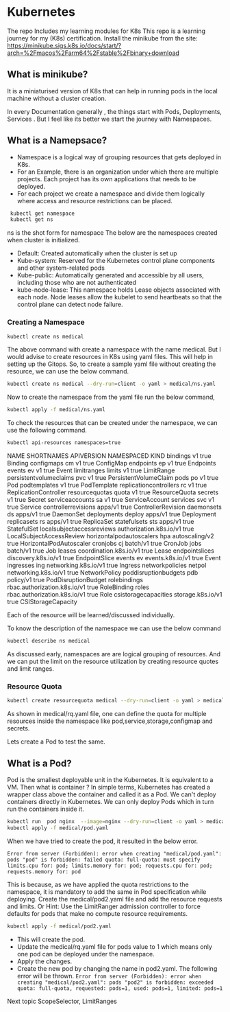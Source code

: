 # Kubernetes
The repo Includes my learning modules for K8s
This repo is a learning journey for my  (K8s) certification. 
Install the minikube from the site:
 https://minikube.sigs.k8s.io/docs/start/?arch=%2Fmacos%2Farm64%2Fstable%2Fbinary+download

 ## What is minikube?
 It is a miniaturised version of K8s that can help in running pods in the local machine without a cluster creation.

 In every Documentation generally , the things start with Pods, Deployments, Services . But I feel like its better we start the journey with Namespaces.
 ## What is a Namepsace?
- Namespace is a logical way of grouping resources that gets deployed in K8s. 
- For an Example, there is an organization under which there are multiple projects. Each project has its own applications that needs to be deployed.
- For each project we create a namespace and divide them logically where access and resource restrictions can be placed.
``` sh
 kubectl get namespace
 kubectl get ns
 ```
 ns is the shot form for namespace
 The below are the namespaces created when cluster is initialized.
- Default: Created automatically when the cluster is set up 
- Kube-system: Reserved for the Kubernetes control plane components and other system-related pods 
- Kube-public: Automatically generated and accessible by all users, including those who are not authenticated
- kube-node-lease: This namespace holds Lease objects associated with each node. Node leases allow the kubelet to send heartbeats so that the control plane can detect node failure.


### Creating a Namespace

``` sh
kubectl create ns medical
```
The above command with create a namespace with the name medical. But I would advise to create resources in K8s using yaml files. This will help in setting up the Gitops. So, to create a sample yaml file without creating the resource, we can use the below command.
``` sh
kubectl create ns medical --dry-run=client -o yaml > medical/ns.yaml
```
Now to create the namespace from the yaml file run the below command,
``` sh
kubectl apply -f medical/ns.yaml
```
To check the resources that can be created under the namespace, we can use the following command.

``` sh 
kubectl api-resources namespaces=true
```

NAME                        SHORTNAMES   APIVERSION                     NAMESPACED   KIND
bindings                                 v1                             true         Binding
configmaps                  cm           v1                             true         ConfigMap
endpoints                   ep           v1                             true         Endpoints
events                      ev           v1                             true         Event
limitranges                 limits       v1                             true         LimitRange
persistentvolumeclaims      pvc          v1                             true         PersistentVolumeClaim
pods                        po           v1                             true         Pod
podtemplates                             v1                             true         PodTemplate
replicationcontrollers      rc           v1                             true         ReplicationController
resourcequotas              quota        v1                             true         ResourceQuota
secrets                                  v1                             true         Secret
serviceaccounts             sa           v1                             true         ServiceAccount
services                    svc          v1                             true         Service
controllerrevisions                      apps/v1                        true         ControllerRevision
daemonsets                  ds           apps/v1                        true         DaemonSet
deployments                 deploy       apps/v1                        true         Deployment
replicasets                 rs           apps/v1                        true         ReplicaSet
statefulsets                sts          apps/v1                        true         StatefulSet
localsubjectaccessreviews                authorization.k8s.io/v1        true         LocalSubjectAccessReview
horizontalpodautoscalers    hpa          autoscaling/v2                 true         HorizontalPodAutoscaler
cronjobs                    cj           batch/v1                       true         CronJob
jobs                                     batch/v1                       true         Job
leases                                   coordination.k8s.io/v1         true         Lease
endpointslices                           discovery.k8s.io/v1            true         EndpointSlice
events                      ev           events.k8s.io/v1               true         Event
ingresses                   ing          networking.k8s.io/v1           true         Ingress
networkpolicies             netpol       networking.k8s.io/v1           true         NetworkPolicy
poddisruptionbudgets        pdb          policy/v1                      true         PodDisruptionBudget
rolebindings                             rbac.authorization.k8s.io/v1   true         RoleBinding
roles                                    rbac.authorization.k8s.io/v1   true         Role
csistoragecapacities                     storage.k8s.io/v1              true         CSIStorageCapacity

Each of the resource will be learned/discussed individually.

To know the description of the namespace we can use the below command

``` sh
kubectl describe ns medical
```

As discussed early, namespaces are are logical grouping of resources. And we can put the limit on the resource utilization by creating resource quotes and limit ranges.


### Resource Quota

```sh
kubectl create resourcequota medical --dry-run=client -o yaml > medical/rq.yaml
```

As shown in medical/rq.yaml file, one can define the quota for multiple resources inside the namespace like pod,service,storage,configmap and secrets.

Lets create a Pod to test the same.

## What is a Pod?
Pod is the smallest deployable unit in the Kubernetes. It is equivalent to a VM. 
Then what is container ?
In simple terms, Kubernetes has created a wrapper class above the container and called it as a Pod. We can't deploy containers directly in Kubernetes. We can only deploy Pods which in turn run the containers inside it. 

```sh
kubectl run  pod nginx  --image=nginx --dry-run=client -o yaml > medical/pod.yaml
kubectl apply -f medical/pod.yaml
```
When we have tried to create the pod, it resulted in the below error.

`Error from server (Forbidden): error when creating "medical/pod.yaml": pods "pod" is forbidden: failed quota: full-quota: must specify limits.cpu for: pod; limits.memory for: pod; requests.cpu for: pod; requests.memory for: pod`

This is because, as we have applied the quota restrictions to the namespace, it is mandatory to add the same in Pod specification while deploying. Create the medical/pod2.yaml file and add the resource requests and limits. Or  Hint: Use the LimitRanger admission controller to force defaults for pods that make no compute resource requirements.

```sh
kubectl apply -f medical/pod2.yaml
```
- This will create the pod.
- Update the medical/rq.yaml file for pods value to 1 which means only one pod can be deployed under the namespace.
- Apply the changes.
- Create the new pod by changing the name in pod2.yaml. The following error will be thrown.
`Error from server (Forbidden): error when creating "medical/pod2.yaml": pods "pod2" is forbidden: exceeded quota: full-quota, requested: pods=1, used: pods=1, limited: pods=1`

Next topic ScopeSelector, LimitRanges
